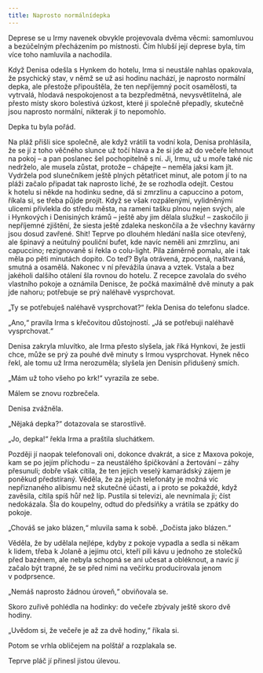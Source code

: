 ```yaml
---
title: Naprosto normálnídepka
---
```


Deprese se u Irmy navenek obvykle projevovala dvěma věcmi: samomluvou a bezúčelným přecházením po místnosti. Čím hlubší její deprese byla, tím více toho namluvila a nachodila.

Když Denisa odešla s Hynkem do hotelu, Irma si neustále nahlas opakovala, že psychický stav, v němž se už asi hodinu nachází, je naprosto normální depka, ale přestože připouštěla, že ten nepříjemný pocit osamělosti, ta vytrvalá, hlodavá nespokojenost a ta bezpředmětná, nevysvětlitelná, ale přesto místy skoro bolestivá úzkost, které ji společně přepadly, skutečně jsou naprosto normální, nikterak jí to nepomohlo.

Depka tu byla pořád.

Na pláž přišli sice společně, ale když vrátili ta vodní kola, Denisa prohlásila, že se jí z toho věčného slunce už točí hlava a že si jde až do večeře lehnout na pokoj – a pan poslanec šel pochopitelně s ní. Ji, Irmu, už u moře také nic nedrželo, ale musela zůstat, protože – chápejte – neměla jaksi kam jít. Vydržela pod slunečníkem ještě plných pětatřicet minut, ale potom jí to na pláži začalo připadat tak naprosto liché, že se rozhodla odejít. Cestou k hotelu si někde na hodinku sedne, dá si zmrzlinu a capuccino a potom, říkala si, se třeba půjde projít. Když se však rozpálenými, vylidněnými ulicemi přivlekla do středu města, na rameni tašku plnou nejen svých, ale i Hynkových i Denisiných krámů – ještě aby jim dělala služku! – zaskočilo ji nepříjemné zjištění, že siesta ještě zdaleka neskončila a že všechny kavárny jsou dosud zavřené. Shit! Teprve po dlouhém hledání našla sice otevřený, ale špinavý a neútulný pouliční bufet, kde navíc neměli ani zmrzlinu, ani capuccino; rezignovaně si řekla o colu-light. Pila záměrně pomalu, ale i tak měla po pěti minutách dopito. Co teď? Byla otrávená, zpocená, naštvaná, smutná a osamělá. Nakonec v ní převážila únava a vztek. Vstala a bez jakéholi dalšího otálení šla rovnou do hotelu. Z recepce zavolala do svého vlastního pokoje a oznámila Denisce, že počká maximálně dvě minuty a pak jde nahoru; potřebuje se prý naléhavě vysprchovat.

„Ty se potřebuješ naléhavě vysprchovat?“ řekla Denisa do telefonu sladce.

„Ano,“ pravila Irma s křečovitou důstojností. „Já se potřebuji naléhavě vysprchovat.“

Denisa zakryla mluvítko, ale Irma přesto slyšela, jak říká Hynkovi, že jestli chce, může se prý za pouhé dvě minuty s Irmou vysprchovat. Hynek něco řekl, ale tomu už Irma nerozuměla; slyšela jen Denisin přidušený smích.

„Mám už toho všeho po krk!“ vyrazila ze sebe.

Málem se znovu rozbrečela.

Denisa zvážněla.

„Nějaká depka?“ dotazovala se starostlivě.

„Jo, depka!“ řekla Irma a praštila sluchátkem.

Později jí naopak telefonovali oni, dokonce dvakrát, a sice z Maxova pokoje, kam se po jejím příchodu – za neustálého špičkování a žertování – záhy přesunuli; dobře však cítila, že ten jejich veselý kamarádský zájem je poněkud předstíraný. Věděla, že za jejich telefonáty je možná víc nepřiznaného alibismu než skutečné účasti, a i proto se pokaždé, když zavěsila, cítila spíš hůř než líp. Pustila si televizi, ale nevnímala ji; číst nedokázala. Šla do koupelny, odtud do předsíňky a vrátila se zpátky do pokoje.

„Chováš se jako blázen,“ mluvila sama k sobě. „Dočista jako blázen.“

Věděla, že by udělala nejlépe, kdyby z pokoje vypadla a sedla si někam k lidem, třeba k Jolaně a jejímu otci, kteří pili kávu u jednoho ze stolečků před bazénem, ale nebyla schopná se ani učesat a obléknout, a navíc jí začalo být trapné, že se před nimi na večírku producírovala jenom v podprsence.

„Nemáš naprosto žádnou úroveň,“ obviňovala se.

Skoro zuřivě pohlédla na hodinky: do večeře zbývaly ještě skoro dvě hodiny.

„Uvědom si, že večeře je až za dvě hodiny,“ říkala si.

Potom se vrhla obličejem na polštář a rozplakala se.

Teprve pláč jí přinesl jistou úlevou.
